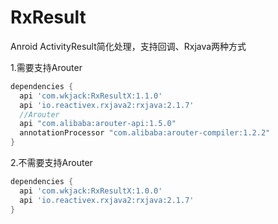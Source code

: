 # RxResult
Anroid ActivityResult简化处理，支持回调、Rxjava两种方式

1.需要支持Arouter

```gradle
dependencies { 
  api 'com.wkjack:RxResultX:1.1.0'
  api 'io.reactivex.rxjava2:rxjava:2.1.7'
  //Arouter
  api "com.alibaba:arouter-api:1.5.0"
  annotationProcessor "com.alibaba:arouter-compiler:1.2.2"
}
```

2.不需要支持Arouter

```gradle
dependencies { 
  api 'com.wkjack:RxResultX:1.0.0'
  api 'io.reactivex.rxjava2:rxjava:2.1.7'
}
```
